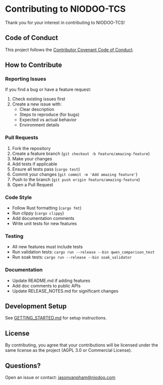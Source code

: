 # Contributing to NIODOO-TCS

Thank you for your interest in contributing to NIODOO-TCS!

## Code of Conduct

This project follows the [Contributor Covenant Code of Conduct](https://www.contributor-covenant.org/).

## How to Contribute

### Reporting Issues

If you find a bug or have a feature request:
1. Check existing issues first
2. Create a new issue with:
   - Clear description
   - Steps to reproduce (for bugs)
   - Expected vs actual behavior
   - Environment details

### Pull Requests

1. Fork the repository
2. Create a feature branch (`git checkout -b feature/amazing-feature`)
3. Make your changes
4. Add tests if applicable
5. Ensure all tests pass (`cargo test`)
6. Commit your changes (`git commit -m 'Add amazing feature'`)
7. Push to the branch (`git push origin feature/amazing-feature`)
8. Open a Pull Request

### Code Style

- Follow Rust formatting (`cargo fmt`)
- Run clippy (`cargo clippy`)
- Add documentation comments
- Write unit tests for new features

### Testing

- All new features must include tests
- Run validation tests: `cargo run --release --bin qwen_comparison_test`
- Run soak tests: `cargo run --release --bin soak_validator`

### Documentation

- Update README.md if adding features
- Add doc comments to public APIs
- Update RELEASE_NOTES.md for significant changes

## Development Setup

See [GETTING_STARTED.md](GETTING_STARTED.md) for setup instructions.

## License

By contributing, you agree that your contributions will be licensed under the same license as the project (AGPL 3.0 or Commercial License).

## Questions?

Open an issue or contact: jasonvanpham@niodoo.com

